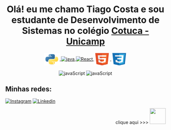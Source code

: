 <div align="center">
  
  <h1>Olá! eu me chamo Tiago Costa e sou estudante de Desenvolvimento de Sistemas no colégio <a href="https://cotuca.unicamp.br/">Cotuca - Unicamp<a/></h1>
</div>

<div align="center">
  
  <a href="https://www.python.org/">
    <img align="center" alt="Python" height="40" width="50" src="https://raw.githubusercontent.com/devicons/devicon/master/icons/python/python-original.svg" style="max-width: 100%;">
  </a>
  <a href="https://www.java.com/">
    <img align="center" alt="java" height="40" width="50" src="https://brandslogos.com/wp-content/uploads/images/large/java-logo-1.png" style="max-width: 100%;/>
  </a>
  <a href="https://react.dev/">
    <img align="center" alt="React" height="40" width="50" src="https://static.wixstatic.com/media/6cb056_8605763b03dd4bff93e07426e27078a7~mv2.png/v1/fit/w_448,h_252,lg_1,q_85,usm_0.66_1.00_0.01,enc_auto/6cb056_8605763b03dd4bff93e07426e27078a7~mv2.png" style="max-width: 100%;">
  </a>
  <a href="https://developer.mozilla.org/pt-BR/docs/Web/HTML">
    <img align="center" alt="HTML" height="40" width="50" src="https://raw.githubusercontent.com/devicons/devicon/master/icons/html5/html5-original.svg" style="max-width: 100%;">
  </a>
  <a href="https://developer.mozilla.org/pt-BR/docs/Web/CSS">
    <img align="center" alt="CSS" height="40" width="50" src="https://raw.githubusercontent.com/devicons/devicon/master/icons/css3/css3-original.svg" style="max-width: 100%;">
  </a>
  
<p></p>
</div>

<div align="center">
  <img height="160em" align="center" alt="javaScript" src="https://github-readme-stats.vercel.app/api?username=tiaguinzero&amp;show_icons=true&amp;theme=transparent"/> 
  <img height="160em" align="center" alt="javaScript" src="https://github-readme-stats.vercel.app/api/top-langs/?username=tiaguinzero&amp;layout=compact&amp;theme=transparent"/>
  
</div>

<div alight="center">
  <div align="left">

  ## Minhas redes:
      
  [![Instagram](https://img.shields.io/badge/Instagram-E4405F?style=for-the-badge&logo=instagram&logoColor=white)](https://www.instagram.com/tzik.zip/) [![Linkedin](https://img.shields.io/badge/LinkedIn-0077B5?style=for-the-badge&logo=linkedin&logoColor=white)](https://www.linkedin.com/in/tiagocos/)
  
  </div>
  <div align="right">
      clique aqui >>>
    <a href="https://www.linkedin.com/in/tiagocos/">
      <img alight="rigth" src="https://media4.giphy.com/media/jD8hwElvKGJSVdcBRu/200.gif" width=50px height="50px"/>
    </a>
  </div>
</div>

